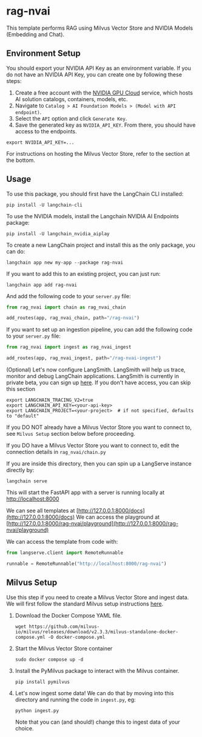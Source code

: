 
# rag-nvai

This template performs RAG using Milvus Vector Store and NVIDIA Models (Embedding and Chat).

## Environment Setup

You should export your NVIDIA API Key as an environment variable.
If you do not have an NVIDIA API Key, you can create one by following these steps:
1. Create a free account with the [NVIDIA GPU Cloud](https://catalog.ngc.nvidia.com/) service, which hosts AI solution catalogs, containers, models, etc.
2. Navigate to `Catalog > AI Foundation Models > (Model with API endpoint)`.
3. Select the `API` option and click `Generate Key`.
4. Save the generated key as `NVIDIA_API_KEY`. From there, you should have access to the endpoints.

```shell
export NVIDIA_API_KEY=...
```

For instructions on hosting the Milvus Vector Store, refer to the section at the bottom.

## Usage

To use this package, you should first have the LangChain CLI installed:

```shell
pip install -U langchain-cli
```

To use the NVIDIA models, install the Langchain NVIDIA AI Endpoints package:
```shell
pip install -U langchain_nvidia_aiplay
```

To create a new LangChain project and install this as the only package, you can do:

```shell
langchain app new my-app --package rag-nvai
```

If you want to add this to an existing project, you can just run:

```shell
langchain app add rag-nvai
```

And add the following code to your `server.py` file:
```python
from rag_nvai import chain as rag_nvai_chain

add_routes(app, rag_nvai_chain, path="/rag-nvai")
```

If you want to set up an ingestion pipeline, you can add the following code to your `server.py` file:
```python
from rag_nvai import ingest as rag_nvai_ingest

add_routes(app, rag_nvai_ingest, path="/rag-nvai-ingest")
```

(Optional) Let's now configure LangSmith.
LangSmith will help us trace, monitor and debug LangChain applications.
LangSmith is currently in private beta, you can sign up [here](https://smith.langchain.com/).
If you don't have access, you can skip this section


```shell
export LANGCHAIN_TRACING_V2=true
export LANGCHAIN_API_KEY=<your-api-key>
export LANGCHAIN_PROJECT=<your-project>  # if not specified, defaults to "default"
```

If you DO NOT already have a Milvus Vector Store you want to connect to, see `Milvus Setup` section below before proceeding.

If you DO have a Milvus Vector Store you want to connect to, edit the connection details in `rag_nvai/chain.py`

If you are inside this directory, then you can spin up a LangServe instance directly by:

```shell
langchain serve
```

This will start the FastAPI app with a server is running locally at
[http://localhost:8000](http://localhost:8000)

We can see all templates at [http://127.0.0.1:8000/docs](http://127.0.0.1:8000/docs)
We can access the playground at [http://127.0.0.1:8000/rag-nvai/playground](http://127.0.0.1:8000/rag-nvai/playground)

We can access the template from code with:

```python
from langserve.client import RemoteRunnable

runnable = RemoteRunnable("http://localhost:8000/rag-nvai")
```


## Milvus Setup

Use this step if you need to create a Milvus Vector Store and ingest data.
We will first follow the standard Milvus setup instructions [here](https://milvus.io/docs/install_standalone-docker.md).

1. Download the Docker Compose YAML file.
    ```shell
    wget https://github.com/milvus-io/milvus/releases/download/v2.3.3/milvus-standalone-docker-compose.yml -O docker-compose.yml
    ```
2. Start the Milvus Vector Store container
    ```shell
    sudo docker compose up -d
    ```
3. Install the PyMilvus package to interact with the Milvus container.
    ```shell
    pip install pymilvus
    ```
4. Let's now ingest some data! We can do that by moving into this directory and running the code in `ingest.py`, eg:

    ```shell
    python ingest.py
    ```

    Note that you can (and should!) change this to ingest data of your choice.
